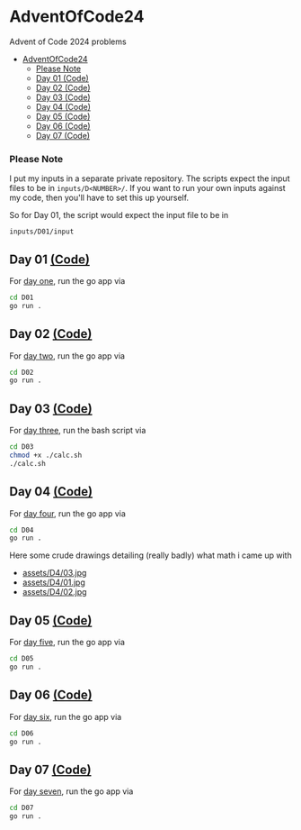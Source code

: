 # AdventOfCode24
Advent of Code 2024 problems

- [AdventOfCode24](#adventofcode24)
    - [Please Note](#please-note)
  - [Day 01 (Code)](#day-01-code)
  - [Day 02 (Code)](#day-02-code)
  - [Day 03 (Code)](#day-03-code)
  - [Day 04 (Code)](#day-04-code)
  - [Day 05 (Code)](#day-05-code)
  - [Day 06 (Code)](#day-06-code)
  - [Day 07 (Code)](#day-07-code)

### Please Note
I put my inputs in a separate private repository. The scripts expect the input files to be in `inputs/D<NUMBER>/`.
If you want to run your own inputs against my code, then you'll have to set this up yourself.

So for Day 01, the script would expect the input file to be in
```
inputs/D01/input
```

## Day 01 [(Code)](./D01/main.go)
For [day one](https://adventofcode.com/2024/day/1), run the go app via

```bash
cd D01
go run .
```

## Day 02 [(Code)](./D02/main.go)
For [day two](https://adventofcode.com/2024/day/2), run the go app via

```bash
cd D02
go run .
```

## Day 03 [(Code)](./D03/calc.sh)
For [day three](https://adventofcode.com/2024/day/3), run the bash script via

```bash
cd D03
chmod +x ./calc.sh
./calc.sh
```

## Day 04 [(Code)](./D04/main.go)
For [day four](https://adventofcode.com/2024/day/4), run the go app via

```bash
cd D04
go run .
```
Here some crude drawings detailing (really badly) what math i came up with

* [assets/D4/03.jpg](./assets/D04/3%20(Mittel).jpg) 
* [assets/D4/01.jpg](./assets/D04/1%20(Mittel).jpg)
* [assets/D4/02.jpg](./assets/D04/2%20(Mittel).jpg)

## Day 05 [(Code)](./D05/main.go)
For [day five](https://adventofcode.com/2024/day/5), run the go app via

```bash
cd D05
go run .
```

## Day 06 [(Code)](./D06/main.go)
For [day six](https://adventofcode.com/2024/day/6), run the go app via

```bash
cd D06
go run .
```

## Day 07 [(Code)](./D07/main.go)
For [day seven](https://adventofcode.com/2024/day/7), run the go app via

```bash
cd D07
go run .
```